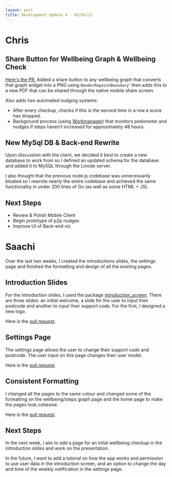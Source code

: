 ```yaml
---
layout: post
title: Development Update 4 - 03/01/21
---
```


# Chris

## Share Button for Wellbeing Graph & Wellbeing Check

[Here's the PR.](https://github.com/UCLComputerScience/COMP0016_2020_21_Team26/pull/39)
Added a share button to any wellbeing graph that converts that graph widget
into a PNG using `RenderRepaintBoundary`' then adds this to a new PDF that
can be shared through the native mobile share screen.

Also adds two automated nudging systems:
- After every checkup, checks if this is the second time in a row
a score has dropped.
- Background process (using [Workmanager](https://pub.dev/packages/workmanager))
that monitors pedometer and nudges if steps haven't increased for approximately
48 hours.

## New MySql DB & Back-end Rewrite

Upon discussion with the client, we decided it best to create a new database
to work from so I defined an updated schema for the database and added it
to MySQL through the Linode server.

I also thought that the previous node.js codebase was unnecessarily bloated
so I rewrote nearly the entire codebase and achieved the same functionality
in under 200 lines of Go (as well as some HTML + JS).

## Next Steps

- Review & Polish Mobile Client
- Begin prototype of p2p nudges
- Improve UI of Back-end viz

# Saachi

Over the last two weeks, I created the introductions slides, the settings page and finished the formatting and design of all the existing pages.

## Introduction Slides
For the introduction slides, I used the package [introduction_screen](https://pub.dev/packages/introduction_screen). There are three slides: an initial welcome, a slide for the user to input their postcode and another to input their support code. For the first, I designed a new logo.

Here is the [pull request](https://github.com/UCLComputerScience/COMP0016_2020_21_Team26/pull/38). 

## Settings Page
The settings page allows the user to change their support code and postcode. The user input on this page changes their user model.

Here is the [pull request](https://github.com/UCLComputerScience/COMP0016_2020_21_Team26/pull/45).

## Consistent Formatting
I changed all the pages to the same colour and changed some of the formatting on the wellbeing/steps graph page and the home page to make the pages look cohesive.

Here is the [pull request](https://github.com/UCLComputerScience/COMP0016_2020_21_Team26/pull/46).


## Next Steps

In the next week, I aim to add a page for an intial wellbeing checkup in the introduction slides and work on the presentation.

In the future, I want to add a tutorial on how the app works and permission to use user data in the introduction screen, and an option to change the day and time of the weekly notification in the settings page.
